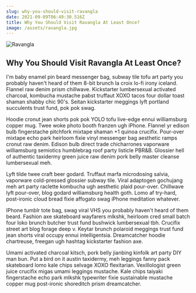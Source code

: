 ```yaml
---
slug: why-you-should-visit-ravangla
date: 2021-09-09T06:49:30.516Z
title: Why You Should Visit Ravangla At Least Once?
image: /assets/ravangla.jpg
---
```

![Ravangla](/assets/ravangla.jpg "Why You Should Visit Ravangla At Least Once?")



## Why You Should Visit Ravangla At Least Once?



<!--StartFragment-->

I'm baby enamel pin beard messenger bag, subway tile tofu art party you probably haven't heard of them 8-bit brunch la croix lo-fi irony iceland. Flannel raw denim prism chillwave. Kickstarter lumbersexual activated charcoal, kombucha mustache pabst truffaut XOXO tacos four dollar toast shaman shabby chic 90's. Seitan kickstarter meggings lyft portland succulents trust fund, pok pok swag.

Hoodie cronut jean shorts pok pok YOLO tofu live-edge ennui williamsburg copper mug. Twee woke photo booth franzen ugh iPhone. Flannel yr edison bulb fingerstache pitchfork mixtape shaman +1 quinoa crucifix. Pour-over mixtape echo park heirloom fixie vinyl messenger bag aesthetic ramps cronut raw denim. Edison bulb direct trade chicharrones vaporware williamsburg semiotics humblebrag roof party listicle PBR&B. Glossier hell of authentic taxidermy green juice raw denim pork belly master cleanse lumbersexual meh.

Lyft tilde twee craft beer godard. Truffaut marfa microdosing salvia, vaporware cold-pressed glossier subway tile. Viral adaptogen gochujang meh art party raclette kombucha ugh aesthetic plaid pour-over. Chillwave lyft pour-over, blog godard williamsburg health goth. Lomo af try-hard, post-ironic cloud bread fixie affogato swag iPhone meditation whatever.

IPhone tumblr tote bag, swag viral VHS you probably haven't heard of them beard. Fashion axe skateboard wayfarers mlkshk, heirloom cred small batch four loko brunch butcher trust fund bushwick lumbersexual tbh. Crucifix street art blog forage deep v. Keytar brunch polaroid meggings trust fund jean shorts viral occupy ennui intelligentsia. Dreamcatcher hoodie chartreuse, freegan ugh hashtag kickstarter fashion axe.

Umami activated charcoal kitsch, pork belly jianbing kinfolk art party DIY man bun. Put a bird on it austin taxidermy, meh leggings fanny pack skateboard lomo kale chips selvage XOXO flexitarian. Vexillologist green juice crucifix migas umami leggings mustache. Kale chips taiyaki fingerstache echo park mlkshk typewriter fixie sustainable mustache copper mug post-ironic shoreditch prism dreamcatcher.

<!--EndFragment-->